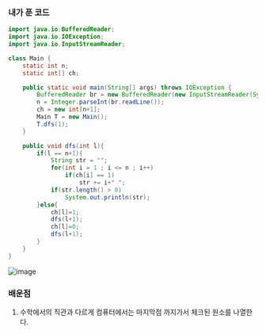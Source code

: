 ### 내가 푼 코드

```java
import java.io.BufferedReader;
import java.io.IOException;
import java.io.InputStreamReader;

class Main {
    static int n;
    static int[] ch;

    public static void main(String[] args) throws IOException {
        BufferedReader br = new BufferedReader(new InputStreamReader(System.in));
        n = Integer.parseInt(br.readLine());
        ch = new int[n+1];
        Main T = new Main();
        T.dfs(1);
    }

    public void dfs(int l){
        if(l == n+1){
            String str = "";
            for(int i = 1 ; i <= n ; i++)
                if(ch[i] == 1)
                    str += i+" ";
            if(str.length() > 0)
                System.out.println(str);
        }else{
            ch[l]=1;
            dfs(l+1);
            ch[l]=0;
            dfs(l+1);
        }
    }
}
```

![image](https://user-images.githubusercontent.com/70310271/215329754-19078db7-3bf7-47a0-b2ac-c76bfedc0799.png)

### 배운점

1. 수학에서의 직관과 다르게 컴퓨터에서는 마지막점 까지가서 체크된 원소를 나열한다.
